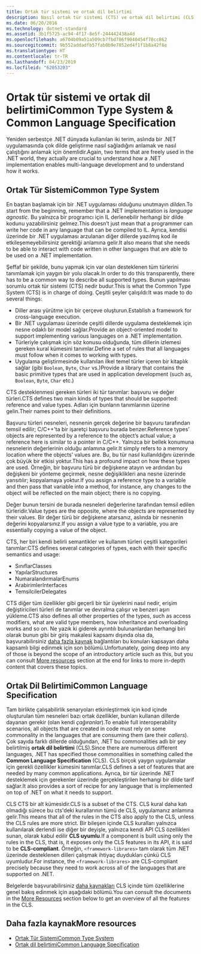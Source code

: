 ```yaml
---
title: Ortak tür sistemi ve ortak dil belirtimi
description: Nasıl ortak tür sistemi (CTS) ve ortak dil belirtimi (CLS), .NET için birden fazla dili desteklemeye mümkün hale öğrenin.
ms.date: 06/20/2016
ms.technology: dotnet-standard
ms.assetid: 3b1f5725-ac94-4f17-8e5f-244442438a4d
ms.openlocfilehash: a6704b09a51a509cb7fbd786f9040454f78cc862
ms.sourcegitcommit: 9b552addadfb57fab0b9e7852ed4f1f1b8a42f8e
ms.translationtype: HT
ms.contentlocale: tr-TR
ms.lasthandoff: 04/23/2019
ms.locfileid: "62053203"
---
```

# <a name="common-type-system--common-language-specification"></a><span data-ttu-id="b46d0-103">Ortak tür sistemi ve ortak dil belirtimi</span><span class="sxs-lookup"><span data-stu-id="b46d0-103">Common Type System & Common Language Specification</span></span>

<span data-ttu-id="b46d0-104">Yeniden serbestçe .NET dünyada kullanılan iki terim, aslında bir .NET uygulamasında çok dilde geliştirme nasıl sağladığını anlamak ve nasıl çalıştığını anlamak için önemlidir.</span><span class="sxs-lookup"><span data-stu-id="b46d0-104">Again, two terms that are freely used in the .NET world, they actually are crucial to understand how a .NET implementation enables multi-language development and to understand how it works.</span></span>

## <a name="common-type-system"></a><span data-ttu-id="b46d0-105">Ortak Tür Sistemi</span><span class="sxs-lookup"><span data-stu-id="b46d0-105">Common Type System</span></span>

<span data-ttu-id="b46d0-106">En baştan başlamak için bir .NET uygulaması olduğunu unutmayın _dilden_.</span><span class="sxs-lookup"><span data-stu-id="b46d0-106">To start from the beginning, remember that a .NET implementation is _language agnostic_.</span></span> <span data-ttu-id="b46d0-107">Bu yalnızca bir programcı için IL derlenebilir herhangi bir dilde kodunu yazabilirsiniz gelmez.</span><span class="sxs-lookup"><span data-stu-id="b46d0-107">This doesn’t just mean that a programmer can write her code in any language that can be compiled to IL.</span></span> <span data-ttu-id="b46d0-108">Ayrıca, kendisi üzerinde bir .NET uygulaması arzulanan diğer dillerde yazılmış kod ile etkileşemeyebilirsiniz gerektiği anlamına gelir.</span><span class="sxs-lookup"><span data-stu-id="b46d0-108">It also means that she needs to be able to interact with code written in other languages that are able to be used on a .NET implementation.</span></span>

<span data-ttu-id="b46d0-109">Şeffaf bir şekilde, bunu yapmak için var olan desteklenen tüm türlerini tanımlamak için yaygın bir yolu olacak.</span><span class="sxs-lookup"><span data-stu-id="b46d0-109">In order to do this transparently, there has to be a common way to describe all supported types.</span></span> <span data-ttu-id="b46d0-110">Bunun yapılması sorumlu ortak tür sistemi (CTS) nedir budur.</span><span class="sxs-lookup"><span data-stu-id="b46d0-110">This is what the Common Type System (CTS) is in charge of doing.</span></span> <span data-ttu-id="b46d0-111">Çeşitli şeyler çalışıldı:</span><span class="sxs-lookup"><span data-stu-id="b46d0-111">It was made to do several things:</span></span>

* <span data-ttu-id="b46d0-112">Diller arası yürütme için bir çerçeve oluşturun.</span><span class="sxs-lookup"><span data-stu-id="b46d0-112">Establish a framework for cross-language execution.</span></span>
* <span data-ttu-id="b46d0-113">Bir .NET uygulaması üzerinde çeşitli dillerde uygulama desteklemek için nesne odaklı bir model sağlar.</span><span class="sxs-lookup"><span data-stu-id="b46d0-113">Provide an object-oriented model to support implementing various languages on a .NET implementation.</span></span>
* <span data-ttu-id="b46d0-114">Türleriyle çalışmak için söz konusu olduğunda, tüm dillerin izlemesi gereken kural kümesini tanımlar.</span><span class="sxs-lookup"><span data-stu-id="b46d0-114">Define a set of rules that all languages must follow when it comes to working with types.</span></span>
* <span data-ttu-id="b46d0-115">Uygulama geliştirmesinde kullanılan ilkel temel türler içeren bir kitaplık sağlar (gibi `Boolean`, `Byte`, `Char` vs.)</span><span class="sxs-lookup"><span data-stu-id="b46d0-115">Provide a library that contains the basic primitive types that are used in application development (such as, `Boolean`, `Byte`, `Char` etc.)</span></span>

<span data-ttu-id="b46d0-116">CTS desteklenmesi gereken türleri iki tür tanımlar: başvuru ve değer türleri.</span><span class="sxs-lookup"><span data-stu-id="b46d0-116">CTS defines two main kinds of types that should be supported: reference and value types.</span></span> <span data-ttu-id="b46d0-117">Adları için bunların tanımlarının üzerine gelin.</span><span class="sxs-lookup"><span data-stu-id="b46d0-117">Their names point to their definitions.</span></span>

<span data-ttu-id="b46d0-118">Başvuru türleri nesneleri, nesnenin gerçek değerine bir başvuru tarafından temsil edilir; C/C++'ta bir işaretçi başvuru burada benzer.</span><span class="sxs-lookup"><span data-stu-id="b46d0-118">Reference types’ objects are represented by a reference to the object’s actual value; a reference here is similar to a pointer in C/C++.</span></span> <span data-ttu-id="b46d0-119">Yalnızca bir bellek konumuna nesnelerin değerlerinin olduğu anlamına gelir.</span><span class="sxs-lookup"><span data-stu-id="b46d0-119">It simply refers to a memory location where the objects’ values are.</span></span> <span data-ttu-id="b46d0-120">Bu, bu tür nasıl kullanıldığını üzerinde çok büyük bir etkisi yoktur.</span><span class="sxs-lookup"><span data-stu-id="b46d0-120">This has a profound impact on how these types are used.</span></span> <span data-ttu-id="b46d0-121">Örneğin, bir başvuru türü bir değişkene atayın ve ardından bu değişkeni bir yönteme geçirmek, nesne değişiklikleri ana nesne üzerinde yansıtılır; kopyalamaya yoktur.</span><span class="sxs-lookup"><span data-stu-id="b46d0-121">If you assign a reference type to a variable and then pass that variable into a method, for instance, any changes to the object will be reflected on the main object; there is no copying.</span></span>

<span data-ttu-id="b46d0-122">Değer bunun tersini de burada nesneleri değerlerine tarafından temsil edilen türleridir.</span><span class="sxs-lookup"><span data-stu-id="b46d0-122">Value types are the opposite, where the objects are represented by their values.</span></span> <span data-ttu-id="b46d0-123">Bir değer türü bir değişkene atarsanız, aslında bir nesnenin değerini kopyalarsınız.</span><span class="sxs-lookup"><span data-stu-id="b46d0-123">If you assign a value type to a variable, you are essentially copying a value of the object.</span></span>

<span data-ttu-id="b46d0-124">CTS, her biri kendi belirli semantikler ve kullanım türleri çeşitli kategorileri tanımlar:</span><span class="sxs-lookup"><span data-stu-id="b46d0-124">CTS defines several categories of types, each with their specific semantics and usage:</span></span>

* <span data-ttu-id="b46d0-125">Sınıflar</span><span class="sxs-lookup"><span data-stu-id="b46d0-125">Classes</span></span>
* <span data-ttu-id="b46d0-126">Yapılar</span><span class="sxs-lookup"><span data-stu-id="b46d0-126">Structures</span></span>
* <span data-ttu-id="b46d0-127">Numaralandırmalar</span><span class="sxs-lookup"><span data-stu-id="b46d0-127">Enums</span></span>
* <span data-ttu-id="b46d0-128">Arabirimler</span><span class="sxs-lookup"><span data-stu-id="b46d0-128">Interfaces</span></span>
* <span data-ttu-id="b46d0-129">Temsilciler</span><span class="sxs-lookup"><span data-stu-id="b46d0-129">Delegates</span></span>

<span data-ttu-id="b46d0-130">CTS diğer tüm özellikler gibi geçerli bir tür üyelerini nasıl nedir, erişim değiştiricileri türleri de tanımlar ve devralma çalışır ve benzeri aşırı yükleme.</span><span class="sxs-lookup"><span data-stu-id="b46d0-130">CTS also defines all other properties of the types, such as access modifiers, what are valid type members, how inheritance and overloading works and so on.</span></span> <span data-ttu-id="b46d0-131">Ne yazık ki giderek ayrıntılı bulunanlardan herhangi biri olarak bunun gibi bir giriş makalesi kapsamı dışında olsa da, başvurabilirsiniz [daha fazla kaynak](#more-resources) bağlantıları bu konuları kapsayan daha kapsamlı bilgi edinmek için son bölümü.</span><span class="sxs-lookup"><span data-stu-id="b46d0-131">Unfortunately, going deep into any of those is beyond the scope of an introductory article such as this, but you can consult [More resources](#more-resources) section at the end for links to more in-depth content that covers these topics.</span></span>

## <a name="common-language-specification"></a><span data-ttu-id="b46d0-132">Ortak Dil Belirtimi</span><span class="sxs-lookup"><span data-stu-id="b46d0-132">Common Language Specification</span></span>

<span data-ttu-id="b46d0-133">Tam birlikte çalışabilirlik senaryoları etkinleştirmek için kod içinde oluşturulan tüm nesneleri bazı ortak özellikler, bunları kullanan dillerde dayanan gerekir (olan kendi _çağıranlar_).</span><span class="sxs-lookup"><span data-stu-id="b46d0-133">To enable full interoperability scenarios, all objects that are created in code must rely on some commonality in the languages that are consuming them (are their _callers_).</span></span> <span data-ttu-id="b46d0-134">Çok sayıda farklı dillerde olduğundan, .NET bu commonalities adlı bir şey belirtilmiş **ortak dil belirtimi** (CLS).</span><span class="sxs-lookup"><span data-stu-id="b46d0-134">Since there are numerous different languages, .NET has specified those commonalities in something called the **Common Language Specification** (CLS).</span></span> <span data-ttu-id="b46d0-135">CLS birçok yaygın uygulamalar için gerekli özellikler kümesini tanımlar.</span><span class="sxs-lookup"><span data-stu-id="b46d0-135">CLS defines a set of features that are needed by many common applications.</span></span> <span data-ttu-id="b46d0-136">Ayrıca, bir tür üzerinde .NET desteklemek için gerekenler üzerinde gerçekleştirilen herhangi bir dilde tarif sağlar.</span><span class="sxs-lookup"><span data-stu-id="b46d0-136">It also provides a sort of recipe for any language that is implemented on top of .NET on what it needs to support.</span></span>

<span data-ttu-id="b46d0-137">CLS CTS bir alt kümesidir.</span><span class="sxs-lookup"><span data-stu-id="b46d0-137">CLS is a subset of the CTS.</span></span> <span data-ttu-id="b46d0-138">CLS kural daha katı olmadığı sürece bu cts'deki kurallarının tümü de CLS, uygulamanız anlamına gelir.</span><span class="sxs-lookup"><span data-stu-id="b46d0-138">This means that all of the rules in the CTS also apply to the CLS, unless the CLS rules are more strict.</span></span> <span data-ttu-id="b46d0-139">Bir bileşen içinde CLS kuralları yalnızca kullanılarak derlendi ise diğer bir deyişle, yalnızca kendi API CLS özellikleri sunan, olarak kabul edilir **CLS uyumlu**.</span><span class="sxs-lookup"><span data-stu-id="b46d0-139">If a component is built using only the rules in the CLS, that is, it exposes only the CLS features in its API, it is said to be **CLS-compliant**.</span></span> <span data-ttu-id="b46d0-140">Örneğin, `<framework-librares>` tam olarak tüm .NET üzerinde desteklenen dilleri çalışmak ihtiyaç duydukları çünkü CLS uyumludur.</span><span class="sxs-lookup"><span data-stu-id="b46d0-140">For instance, the `<framework-librares>` are CLS-compliant precisely because they need to work across all of the languages that are supported on .NET.</span></span>

<span data-ttu-id="b46d0-141">Belgelerde başvurabilirsiniz [daha kaynakları](#more-resources) CLS içinde tüm özelliklerine genel bakış edinmek için aşağıdaki bölümü.</span><span class="sxs-lookup"><span data-stu-id="b46d0-141">You can consult the documents in the [More Resources](#more-resources) section below to get an overview of all the features in the CLS.</span></span>

## <a name="more-resources"></a><span data-ttu-id="b46d0-142">Daha fazla kaynak</span><span class="sxs-lookup"><span data-stu-id="b46d0-142">More resources</span></span>

* [<span data-ttu-id="b46d0-143">Ortak Tür Sistemi</span><span class="sxs-lookup"><span data-stu-id="b46d0-143">Common Type System</span></span>](./base-types/common-type-system.md)
* [<span data-ttu-id="b46d0-144">Ortak dil belirtimi</span><span class="sxs-lookup"><span data-stu-id="b46d0-144">Common Language Specification</span></span>](language-independence-and-language-independent-components.md)
